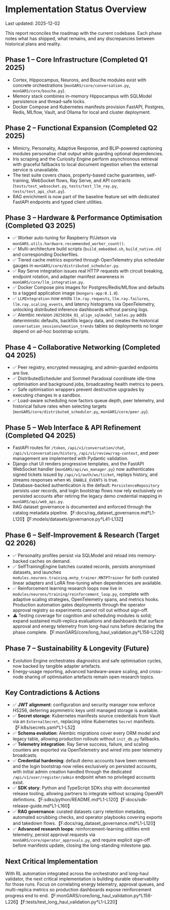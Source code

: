 # Implementation Status Overview

Last updated: 2025-12-02

This report reconciles the roadmap with the current codebase. Each phase notes
what has shipped, what remains, and any discrepancies between historical plans
and reality.

## Phase 1 – Core Infrastructure (Completed Q1 2025)

- Cortex, Hippocampus, Neurons, and Bouche modules exist with concrete
  orchestrations (`monGARS/core/conversation.py`, `monGARS/core/bouche.py`).
- Memory stack combines in-memory Hippocampus with SQLModel persistence and
  thread-safe locks.
- Docker Compose and Kubernetes manifests provision FastAPI, Postgres, Redis,
  MLflow, Vault, and Ollama for local and cluster deployment.

## Phase 2 – Functional Expansion (Completed Q2 2025)

- Mimicry, Personality, Adaptive Response, and BLIP-powered captioning modules
  personalise chat output while guarding optional dependencies.
- Iris scraping and the Curiosity Engine perform asynchronous retrieval with
  graceful fallbacks to local document ingestion when the external service is
  unavailable.
- The test suite covers chaos, property-based cache guarantees, self-training,
  WebSocket flows, Ray Serve, and API contracts (`tests/test_websocket.py`,
  `tests/test_llm_ray.py`, `tests/test_api_chat.py`).
- RAG enrichment is now part of the baseline feature set with dedicated FastAPI
  endpoints and typed client utilities.

## Phase 3 – Hardware & Performance Optimisation (Completed Q3 2025)

- ✅ Worker auto-tuning for Raspberry Pi/Jetson via
  `monGARS.utils.hardware.recommended_worker_count()`.
- ✅ Multi-architecture build scripts (`build_embedded.sh`, `build_native.sh`) and
  corresponding Dockerfiles.
- ✅ Tiered cache metrics exported through OpenTelemetry plus scheduler gauges in
  `monGARS/core/distributed_scheduler.py`.
- ✅ Ray Serve integration issues real HTTP requests with circuit breaking,
  endpoint rotation, and adapter manifest awareness in
  `monGARS/core/llm_integration.py`.
- ✅ Docker Compose pins images for Postgres/Redis/MLflow and defaults to a tagged
  application image (`mongars-app:0.1.0`).
- ✅ `LLMIntegration` now emits `llm.ray.requests`, `llm.ray.failures`,
  `llm.ray.scaling_events`, and latency histograms via OpenTelemetry, unlocking
  distributed inference dashboards without parsing logs.
- ✅ Alembic revision `20250304_01_align_sqlmodel_tables.py` adds deterministic
  defaults, backfills legacy data, and creates the historical
  `conversation_sessions`/`emotion_trends` tables so deployments no longer depend
  on ad-hoc bootstrap scripts.

## Phase 4 – Collaborative Networking (Completed Q4 2025)

- ✅ Peer registry, encrypted messaging, and admin-guarded endpoints are live.
- ✅ DistributedScheduler and Sommeil Paradoxal coordinate idle-time optimisation
  and background jobs, broadcasting health metrics to peers.
- ✅ Safe optimisation wrappers prevent destructive upgrades by executing changes in
  a sandbox.
- ✅ Load-aware scheduling now factors queue depth, peer telemetry, and historical
  failure rates when selecting targets
  (`monGARS/core/distributed_scheduler.py`, `monGARS/core/peer.py`).

## Phase 5 – Web Interface & API Refinement (Completed Q4 2025)

- FastAPI routes for `/token`, `/api/v1/conversation/chat`,
  `/api/v1/conversation/history`, `/api/v1/review/rag-context`, and peer
  management are implemented with Pydantic validation.
- Django chat UI renders progressive templates, and the FastAPI WebSocket handler
  (`monGARS/api/ws_manager.py`) now authenticates signed tickets issued by
  `/api/v1/auth/ws/ticket`, replays history, and streams responses when
  `WS_ENABLE_EVENTS` is true.
- Database-backed authentication is the default: `PersistenceRepository`
  persists user records, and login bootstrap flows now rely exclusively on
  persisted accounts after retiring the legacy demo credential mapping in
  `monGARS/api/web_api.py`.
- RAG dataset governance is documented and enforced through the catalog
  metadata pipeline.【F:docs/rag_dataset_governance.md†L1-L120】【F:models/datasets/governance.py†L41-L132】

## Phase 6 – Self-Improvement & Research (Target Q2 2026)

- ✅ Personality profiles persist via SQLModel and reload into memory-backed
  caches on demand.
- ✅ SelfTrainingEngine batches curated records, persists anonymised datasets, and
  launches `modules.neurons.training.mntp_trainer.MNTPTrainer` for both curated
  linear adapters and LoRA fine-tuning when dependencies are available.
- ✅ Reinforcement learning research loops now live in
  `modules/neurons/training/reinforcement_loop.py`, complete with adaptive
  scaling strategies, OpenTelemetry spans, and metrics hooks. Production
  automation gates deployments through the operator approval registry so
  experiments cannot roll out without sign-off.
- ⚠️ Testing coverage for cognition and scheduling modules is solid; expand
  sustained multi-replica evaluations and dashboards that surface approval and
  energy telemetry from long-haul runs before declaring the phase complete.【F:monGARS/core/long_haul_validation.py†L156-L226】

## Phase 7 – Sustainability & Longevity (Future)

- Evolution Engine orchestrates diagnostics and safe optimisation cycles, now
  backed by tangible adapter artefacts.
- Energy-usage reporting, advanced hardware-aware scaling, and cross-node sharing
  of optimisation artefacts remain open research topics.

## Key Contradictions & Actions

- ✅ **JWT alignment**: configuration and security manager now enforce HS256,
  deferring asymmetric keys until managed storage is available.
- ✅ **Secret storage**: Kubernetes manifests source credentials from Vault via
  an `ExternalSecret`, replacing inline Kubernetes `Secret` manifests.【F:k8s/secrets.yaml†L1-L52】
- ✅ **Schema evolution**: Alembic migrations cover every ORM model and legacy
  table, allowing production rollouts without `init_db.py` fallbacks.
- ✅ **Telemetry integration**: Ray Serve success, failure, and scaling counters
  are exported via OpenTelemetry and wired into peer telemetry broadcasts.
- ✅ **Credential hardening**: default demo accounts have been removed and the
  login bootstrap now relies exclusively on persisted accounts, with initial
  admin creation handled through the dedicated `/api/v1/user/register/admin`
  endpoint when no privileged accounts exist.
- ✅ **SDK story**: Python and TypeScript SDKs ship with documented release
  tooling, allowing partners to integrate without scraping OpenAPI definitions.【F:sdks/python/README.md†L1-L120】【F:docs/sdk-release-guide.md†L1-L160】
- ✅ **RAG governance**: curated datasets carry retention metadata, automated
  scrubbing checks, and operator playbooks covering exports and takedown flows.【F:docs/rag_dataset_governance.md†L1-L120】
- ✅ **Advanced research loops**: reinforcement-learning utilities emit
  telemetry, persist approval requests via
  `monGARS/core/operator_approvals.py`, and require explicit sign-off before
  manifests update, closing the long-standing milestone gap.

## Next Critical Implementation

With RL automation integrated across the orchestrator and long-haul validator,
the next critical implementation is building durable observability for those
runs. Focus on correlating energy telemetry, approval queues, and multi-replica
metrics so production dashboards expose reinforcement progress end to end.【F:monGARS/core/long_haul_validation.py†L156-L226】【F:tests/test_long_haul_validation.py†L1-L220】
